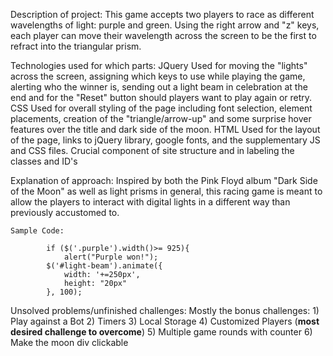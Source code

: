 Description of project: 
	This game accepts two players to race as different wavelengths of light: purple and green. Using the right arrow and "z" keys, each player can move their wavelength across the screen to be the first to refract into the triangular prism. 


Technologies used for which parts:
	JQuery
		Used for moving the "lights" across the screen, assigning which keys to use while playing the game, alerting who the winner is, sending out a light beam in celebration at the end and for the "Reset" button should players want to play again or retry.
	CSS
		Used for overall styling of the page including font selection, element placements, creation of the "triangle/arrow-up" and some surprise hover features over the title and dark side of the moon. 
	HTML
		Used for the layout of the page, links to jQuery library, google fonts, and the supplementary JS and CSS files. 
		Crucial component of site structure and in labeling the classes and ID's


Explanation of approach:
	Inspired by both the Pink Floyd album "Dark Side of the Moon" as well as light prisms in general, this racing game is meant to allow the players to interact with digital lights in a different way than previously accustomed to.

	Sample Code: 

		    if ($('.purple').width()>= 925){
		    	alert("Purple won!");
		  	$('#light-beam').animate({
				width: '+=250px',
				height: "20px"
			}, 100);

Unsolved problems/unfinished challenges: 
	Mostly the bonus challenges: 
		1) Play against a Bot
		2) Timers
		3) Local Storage
		4) Customized Players (**most desired challenge to overcome**)
		5) Multiple game rounds with counter
		6) Make the moon div clickable